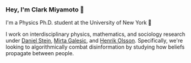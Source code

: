 ### Hey, I'm Clark Miyamoto 👋
I'm a Physics Ph.D. student at the University of New York 🗽

I work on interdisciplinary physics, mathematics, and sociology research under [Daniel Stein](https://scholar.google.com/citations?user=A2-9yy0AAAAJ&hl=en), [Mirta Galesic](https://scholar.google.com/citations?user=CY0fIXsAAAAJ&hl=en), and [Henrik Olsson](https://scholar.google.com/citations?user=XKwkvxcAAAAJ&hl=en). Specifically, we're looking to algorithmically combat disinformation by studying how beliefs propagate between people.
